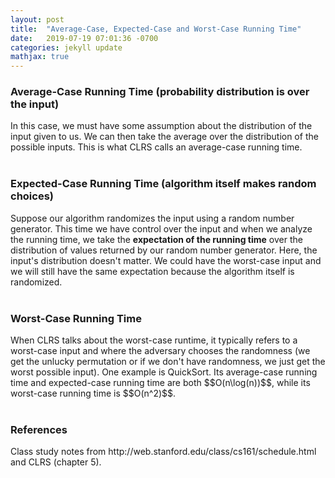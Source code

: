 ```yaml
---
layout: post
title:  "Average-Case, Expected-Case and Worst-Case Running Time"
date:   2019-07-19 07:01:36 -0700
categories: jekyll update
mathjax: true
---
```

<h3>Average-Case Running Time (probability distribution is over the input)</h3>
In this case, we must have some assumption about the distribution of the input given to us. We can then take the average over the distribution of the possible inputs. This is what CLRS calls an average-case running time.
<br>
<br>
<!---------------------------------------------------------------------------------------->
<h3>Expected-Case Running Time (algorithm itself makes random choices)</h3>
Suppose our algorithm randomizes the input using a random number generator. This time we have control over the input and when we analyze the running time, we take the <b>expectation of the running time</b> over the distribution of values returned by our random number generator. Here, the input's distribution doesn't matter. We could have the worst-case input and we will still have the same expectation because the algorithm itself is randomized.
<br>
<br>
<!---------------------------------------------------------------------------------------->
<h3>Worst-Case Running Time</h3>
When CLRS talks about the worst-case runtime, it typically refers to a worst-case input and where the adversary chooses the randomness (we get the unlucky permutation or if we don't have randomness, we just get the worst possible input). One example is QuickSort. Its average-case running time and expected-case running time are both $$O(n\log(n))$$, while its worst-case running time is $$O(n^2)$$.
<br>
<br>
<!---------------------------------------------------------------------------------------->
<h3>References</h3>
Class study notes from http://web.stanford.edu/class/cs161/schedule.html and CLRS (chapter 5).
<br>
<br>








